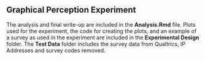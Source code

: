 ## Graphical Perception Experiment

The analysis and final write-up are included in the **Analysis.Rmd** file. Plots used for the experiment, the code for creating the plots, and an example of a survey as used in the experiment are included in the **Experimental Design** folder. The **Test Data** folder includes the survey data from Qualtrics, IP Addresses and survey codes removed.